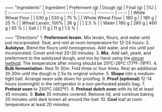 === "Ingredients"
    | Ingredient         | Preferment (g) | Dough (g) | Final (g) |   (%) |
    | :----------------- | -------------: | --------: | --------: | ----: |
    | White Wheat Flour  |                |     530 g |     530 g |  75 % |
    | Whole Wheat Flour  |          180 g |           |     180 g |  25 % |
    | Wheat Levain, 100% |           36 g |           |           | 2.5 % |
    | Water              |          180 g |     280 g |     460 g |  65 % |
    | Salt               |                |      11 g |      11 g | 1.5 % |

=== "Directions"
    1. **Preferment levain.** Mix levain, flours, and water until just incorporated. Seal, and rest at room temperature for 12-24 hours.
    2. **Autolyse.** Blend the flours until homogenous. Add water, and mix until just incorporated. Cover and rest 20-30 minutes.
    3. **Mix.** Add salt, yeast, and preferment to the autolysed dough, and mix by hand using the [pincer method](https://www.youtube.com/watch?v=HoY7CPw0E1s). The temperature after mixing should be 25ºC-26ºC (77ºF-78ºF).
    4. **Bulk fermentation.** Rest 1h 30m. Fold three or four times. Rest an additional 3h 30m until the dough is 2.5x its original volume.
    5. **Shape** into a medium-tight ball. Arrange seam side down for proofing.
    6. **Proof (optional)** 12-14 hours (overnight) in the refrigerator in a non-perforated plastic bag.
    7. **Preheat oven** to 250ºC (482ºF).
    8. **Preheat dutch oven** with its lid at least 45 minutes.
    9. **Bake** 35 minutes covered. Remove lid, and continue baking 20 minutes until dark brown all around the loaf.
    10. **Cool** loaf at room temperature at least 20 minutes.

[^1]:
    Mann, Floyd, Jeff Miller, David Snyder, and Eric Hanner.
    ["25 percent whole wheat bread."](https://www.thefreshloaf.com/handbook/25-percent-whole-wheat-bread) _The Fresh Loaf._ 24 June 2011.
